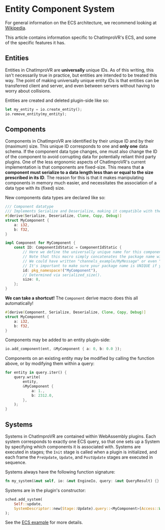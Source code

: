 # Entity Component System
For general information on the ECS architecture, we recommend looking at [Wikipedia](https://en.wikipedia.org/wiki/Entity_component_system).

This article contains information specific to ChatImproVR's ECS, and some of the specific features it has.

## Entities
Entities in ChatImproVR are **universally** unique IDs. As of this writing, this isn't necessarily true in practice, but entities are intended to be treated this way. The point of making universally unique entity IDs is that entities can be transferred client and server, and even between servers without having to worry about collisions. 

Entities are created and deleted plugin-side like so:
```rust
let my_entity = io.create_entity();
io.remove_entity(my_entity);
```

## Components
Components in ChatImproVR are identified by their unique ID and by their (maximum) size. This unique ID corresponds to one and **only one** data schema. If the component data type changes, one must also change the ID of the component to avoid corrupting data for potentially reliant third party plugins. One of the less ergonomic aspects of ChatImproVR's current implementation is that components are fixed-size. This means that **a component must serialize to a data length less than or equal to the size prescribed in its ID**. The reason for this is that it makes manipulating components in memory much easier, and necessitates the association of a data type with its (fixed) size.

New components data types are declared like so:
```rust
/// Component datatype
/// Implements Serialize and Deserialize, making it compatible with the Component trait.
#[derive(Serialize, Deserialize, Clone, Copy, Debug)]
struct MyComponent {
    a: i32,
    b: f32,
}

impl Component for MyComponent {
    const ID: ComponentIdStatic = ComponentIdStatic {
        // Here we define the universally unique name for this component.
        // Note that this macro simply concatenates the package name with the name you provide.
        // We could have written "channels_example/MyMessage" or even "jdasjdlfkjasdjfk" instead.
        // It's important to make sure your package name is UNIQUE if you use this macro.
        id: pkg_namespace!("MyComponent"),
        // Determined via serialized_size().
        size: 8,
    };
}
```

**We can take a shortcut!** The `Component` derive macro does this all automatically!
```rust
#[derive(Component, Serialize, Deserialize, Clone, Copy, Debug)]
struct MyComponent {
    a: i32,
    b: f32,
}
```

Components may be added to an entity plugin-side:
```rust
io.add_component(ent, &MyComponent { a: 0, b: 0.0 });
```

Components on an existing entity may be modified by calling the function above, or by modifying them within a query:
```rust
for entity in query.iter() {
    query.write(
        entity,
        &MyComponent {
            a: 1.,
            b: 2312.0,
        },
    );
}
```

## Systems
Systems in ChatImproVR are contained within WebAssembly plugins. Each system corresponds to exactly one ECS query, so that one sets up a System by specifying which components it is associated with. Systems are executed in stages; the `Init` stage is called when a plugin is initialized, and each frame the `PreUpdate`, `Update`, and `PostUpdate` stages are executed in sequence. 

Systems always have the following function signature:
```rust
fn my_system(&mut self, io: &mut EngineIo, query: &mut QueryResult) {}
```

Systems are in the plugin's constructor:
```rust
sched.add_system(
    Self::update,
    SystemDescriptor::new(Stage::Update).query::<MyComponent>(Access::Write),
);
```

See the [ECS example](https://github.com/ChatImproVR/iteration0/blob/main/example_plugins/ecs/src/lib.rs) for more details.
